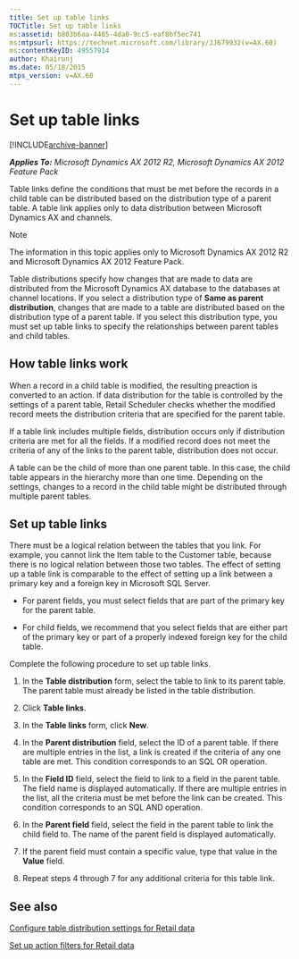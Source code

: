 ```yaml
---
title: Set up table links
TOCTitle: Set up table links
ms:assetid: b803b6aa-4485-4da0-9cc5-eaf8bf5ec741
ms:mtpsurl: https://technet.microsoft.com/library/JJ679932(v=AX.60)
ms:contentKeyID: 49557914
author: Khairunj
ms.date: 05/18/2015
mtps_version: v=AX.60
---
```


# Set up table links 


[!INCLUDE[archive-banner](includes/archive-banner.md)]


_**Applies To:** Microsoft Dynamics AX 2012 R2, Microsoft Dynamics AX 2012 Feature Pack_

Table links define the conditions that must be met before the records in a child table can be distributed based on the distribution type of a parent table. A table link applies only to data distribution between Microsoft Dynamics AX and channels.


> [!NOTE]
> <P>The information in this topic applies only to Microsoft Dynamics AX 2012 R2 and Microsoft Dynamics AX 2012 Feature Pack.</P>



Table distributions specify how changes that are made to data are distributed from the Microsoft Dynamics AX database to the databases at channel locations. If you select a distribution type of **Same as parent distribution**, changes that are made to a table are distributed based on the distribution type of a parent table. If you select this distribution type, you must set up table links to specify the relationships between parent tables and child tables.

## How table links work

When a record in a child table is modified, the resulting preaction is converted to an action. If data distribution for the table is controlled by the settings of a parent table, Retail Scheduler checks whether the modified record meets the distribution criteria that are specified for the parent table.

If a table link includes multiple fields, distribution occurs only if distribution criteria are met for all the fields. If a modified record does not meet the criteria of any of the links to the parent table, distribution does not occur.

A table can be the child of more than one parent table. In this case, the child table appears in the hierarchy more than one time. Depending on the settings, changes to a record in the child table might be distributed through multiple parent tables.

## Set up table links

There must be a logical relation between the tables that you link. For example, you cannot link the Item table to the Customer table, because there is no logical relation between those two tables. The effect of setting up a table link is comparable to the effect of setting up a link between a primary key and a foreign key in Microsoft SQL Server.

  - For parent fields, you must select fields that are part of the primary key for the parent table.

  - For child fields, we recommend that you select fields that are either part of the primary key or part of a properly indexed foreign key for the child table.

Complete the following procedure to set up table links.

1.  In the **Table distribution** form, select the table to link to its parent table. The parent table must already be listed in the table distribution.

2.  Click **Table links**.

3.  In the **Table links** form, click **New**.

4.  In the **Parent distribution** field, select the ID of a parent table. If there are multiple entries in the list, a link is created if the criteria of any one table are met. This condition corresponds to an SQL OR operation.

5.  In the **Field ID** field, select the field to link to a field in the parent table. The field name is displayed automatically. If there are multiple entries in the list, all the criteria must be met before the link can be created. This condition corresponds to an SQL AND operation.

6.  In the **Parent field** field, select the field in the parent table to link the child field to. The name of the parent field is displayed automatically.

7.  If the parent field must contain a specific value, type that value in the **Value** field.

8.  Repeat steps 4 through 7 for any additional criteria for this table link.

## See also

[Configure table distribution settings for Retail data](configure-table-distribution-settings-for-retail-data.md)

[Set up action filters for Retail data](set-up-action-filters-for-retail-data.md)

  


